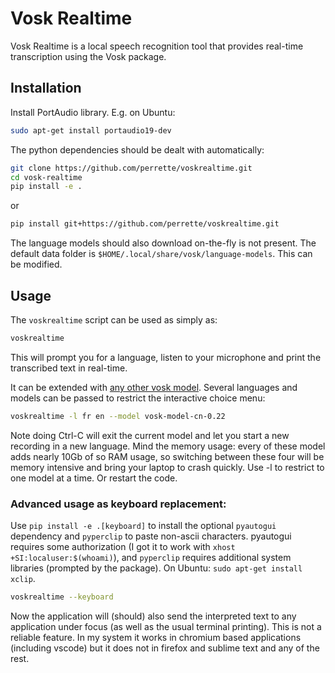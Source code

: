 # Vosk Realtime

Vosk Realtime is a local speech recognition tool that provides real-time transcription using the Vosk package.

## Installation

Install PortAudio library. E.g. on Ubuntu:

```bash
sudo apt-get install portaudio19-dev
```

The python dependencies should be dealt with automatically:

```bash
git clone https://github.com/perrette/voskrealtime.git
cd vosk-realtime
pip install -e .
```
or

```bash
pip install git+https://github.com/perrette/voskrealtime.git
```

The language models should also download on-the-fly is not present.
The default data folder is `$HOME/.local/share/vosk/language-models`.
This can be modified.


## Usage

The `voskrealtime` script can be used as simply as:

```bash
voskrealtime
```

This will prompt you for a language, listen to your microphone and print the transcribed text in real-time.

It can be extended with [any other vosk model](https://alphacephei.com/vosk/models).
Several languages and models can be passed to restrict the interactive choice menu:

```bash
voskrealtime -l fr en --model vosk-model-cn-0.22
```

Note doing Ctrl-C will exit the current model and let you start a new recording in a new language.
Mind the memory usage: every of these model adds nearly 10Gb of so RAM usage, so switching between these four will be memory intensive and bring your laptop to crash quickly. Use -l to restrict to one model at a time. Or restart the code.

### Advanced usage as keyboard replacement:

Use `pip install -e .[keyboard]` to install the optional `pyautogui` dependency and `pyperclip` to paste non-ascii characters. pyautogui requires some authorization (I got it to work with `xhost +SI:localuser:$(whoami)`), and `pyperclip` requires additional system libraries (prompted by the package). On Ubuntu: `sudo apt-get install xclip`.

```bash
voskrealtime --keyboard
```

Now the application will (should) also send the interpreted text to any application under focus (as well as the usual terminal printing). This is not a reliable feature. In my system it works in chromium based applications (including vscode) but it does not in firefox and sublime text and any of the rest.